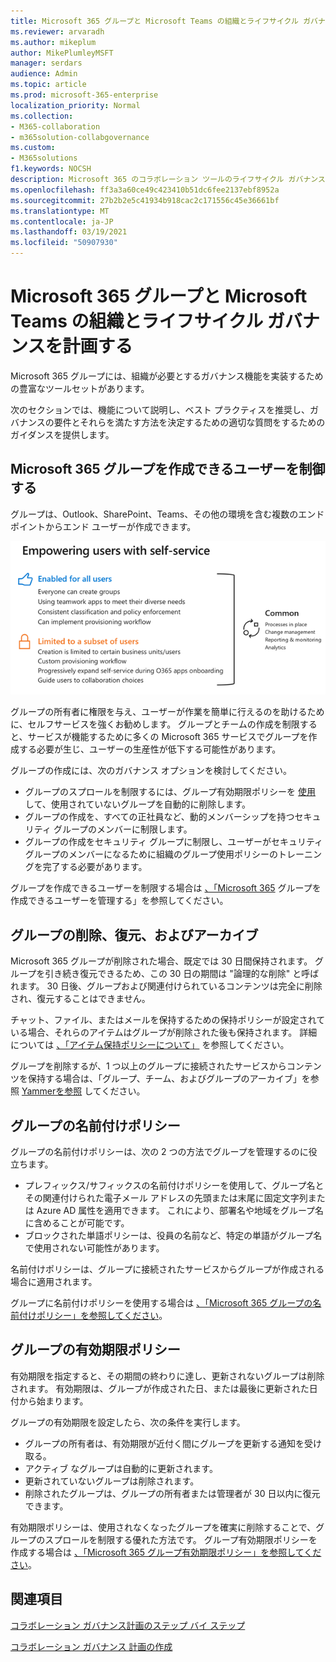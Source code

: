 ```yaml
---
title: Microsoft 365 グループと Microsoft Teams の組織とライフサイクル ガバナンスを計画する
ms.reviewer: arvaradh
ms.author: mikeplum
author: MikePlumleyMSFT
manager: serdars
audience: Admin
ms.topic: article
ms.prod: microsoft-365-enterprise
localization_priority: Normal
ms.collection:
- M365-collaboration
- m365solution-collabgovernance
ms.custom:
- M365solutions
f1.keywords: NOCSH
description: Microsoft 365 のコラボレーション ツールのライフサイクル ガバナンス オプションについて説明する
ms.openlocfilehash: ff3a3a60ce49c423410b51dc6fee2137ebf8952a
ms.sourcegitcommit: 27b2b2e5c41934b918cac2c171556c45e36661bf
ms.translationtype: MT
ms.contentlocale: ja-JP
ms.lasthandoff: 03/19/2021
ms.locfileid: "50907930"
---
```

# <a name="plan-organization-and-lifecycle-governance-for-microsoft-365-groups-and-microsoft-teams"></a>Microsoft 365 グループと Microsoft Teams の組織とライフサイクル ガバナンスを計画する

Microsoft 365 グループには、組織が必要とするガバナンス機能を実装するための豊富なツールセットがあります。 

次のセクションでは、機能について説明し、ベスト プラクティスを推奨し、ガバナンスの要件とそれらを満たす方法を決定するための適切な質問をするためのガイダンスを提供します。

## <a name="control-who-can-create-microsoft-365-groups"></a>Microsoft 365 グループを作成できるユーザーを制御する

グループは、Outlook、SharePoint、Teams、その他の環境を含む複数のエンド ポイントからエンド ユーザーが作成できます。

![画像の説明](../media/04.png)

グループの所有者に権限を与え、ユーザーが作業を簡単に行えるのを助けるために、セルフサービスを強くお勧めします。 グループとチームの作成を制限すると、サービスが機能するために多くの Microsoft 365 サービスでグループを作成する必要が生じ、ユーザーの生産性が低下する可能性があります。

グループの作成には、次のガバナンス オプションを検討してください。

- グループのスプロールを制限するには、グループ有効期限ポリシーを [使用](microsoft-365-groups-expiration-policy.md) して、使用されていないグループを自動的に削除します。
- グループの作成を、すべての正[](/azure/active-directory/users-groups-roles/groups-create-rule)社員など、動的メンバーシップを持つセキュリティ グループのメンバーに制限します。
- グループの作成をセキュリティ グループに制限し、ユーザーがセキュリティ グループのメンバーになるために組織のグループ使用ポリシーのトレーニングを完了する必要があります。

グループを作成できるユーザーを制限する場合は [、「Microsoft 365](manage-creation-of-groups.md) グループを作成できるユーザーを管理する」を参照してください。

## <a name="group-delete-restore-and-archiving"></a>グループの削除、復元、およびアーカイブ

Microsoft 365 グループが削除された場合、既定では 30 日間保持されます。 グループを引き続き復元できるため、この 30 日の期間は "論理的な削除" と呼ばれます。 30 日後、グループおよび関連付けられているコンテンツは完全に削除され、復元することはできません。

チャット、ファイル、またはメールを保持するための保持ポリシーが設定されている場合、それらのアイテムはグループが削除された後も保持されます。 詳細については [、「アイテム保持ポリシーについて」](../compliance/retention.md) を参照してください。

グループを削除するが、1 つ以上のグループに接続されたサービスからコンテンツを保持する場合は、「グループ、チーム、およびグループのアーカイブ」を参照 [Yammerを参照](end-life-cycle-groups-teams-sites-yammer.md) してください。

## <a name="group-naming-policy"></a>グループの名前付けポリシー

グループの名前付けポリシーは、次の 2 つの方法でグループを管理するのに役立ちます。

- プレフィックス/サフィックスの名前付けポリシーを使用して、グループ名とその関連付けられた電子メール アドレスの先頭または末尾に固定文字列または Azure AD 属性を適用できます。 これにより、部署名や地域をグループ名に含めることが可能です。
- ブロックされた単語ポリシーは、役員の名前など、特定の単語がグループ名で使用されない可能性があります。

名前付けポリシーは、グループに接続されたサービスからグループが作成される場合に適用されます。

グループに名前付けポリシーを使用する場合は [、「Microsoft 365 グループの名前付けポリシー」を参照してください](groups-naming-policy.md)。

## <a name="group-expiration-policy"></a>グループの有効期限ポリシー

有効期限を指定すると、その期間の終わりに達し、更新されないグループは削除されます。 有効期限は、グループが作成された日、または最後に更新された日付から始まります。

グループの有効期限を設定したら、次の条件を実行します。
- グループの所有者は、有効期限が近付く間にグループを更新する通知を受け取る。
- アクティブ なグループは自動的に更新されます。
- 更新されていないグループは削除されます。
- 削除されたグループは、グループの所有者または管理者が 30 日以内に復元できます。

有効期限ポリシーは、使用されなくなったグループを確実に削除することで、グループのスプロールを制限する優れた方法です。 グループ有効期限ポリシーを作成する場合は [、「Microsoft 365 グループ有効期限ポリシー」を参照してください](microsoft-365-groups-expiration-policy.md)。

## <a name="related-topics"></a>関連項目

[コラボレーション ガバナンス計画のステップ バイ ステップ](collaboration-governance-overview.md#collaboration-governance-planning-step-by-step)

[コラボレーション ガバナンス 計画の作成](collaboration-governance-first.md)